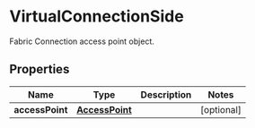 

# VirtualConnectionSide

Fabric Connection access point object.

## Properties

| Name | Type | Description | Notes |
|------------ | ------------- | ------------- | -------------|
|**accessPoint** | [**AccessPoint**](AccessPoint.md) |  |  [optional] |



